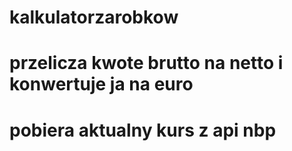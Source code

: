 # kalkulatorzarobkow
# przelicza kwote brutto na netto i konwertuje ja na euro
# pobiera aktualny kurs z api nbp